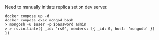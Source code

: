 Need to manually initiate replica set on dev server:

```
docker compose up -d
docker compose exec mongod bash
> mongosh -u $user -p $password admin
> > rs.initiate({ _id: 'rs0', members: [{ _id: 0, host: 'mongodb' }] })
```
